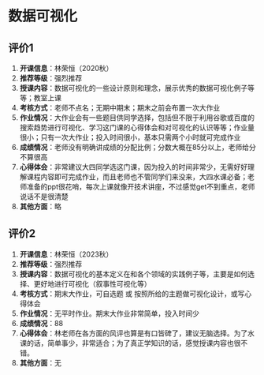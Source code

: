 # 数据可视化

## 评价1

1. **开课信息**：林荣恒（2020秋）
2. **推荐等级**：强烈推荐
3. **授课内容**：数据可视化的一些设计原则和理念，展示优秀的数据可视化例子等等；教室上课
4. **考核方式**：老师不点名；无期中期末；期末之前会布置一次大作业
5. **作业情况**：大作业会有一些题目供同学选择，包括但不限于利用谷歌或百度的搜索趋势进行可视化、学习这门课的心得体会和对可视化的认识等等；作业量很小；只有一次大作业；投入时间很小，基本只需两个小时就可完成作业
6. **成绩情况**：老师没有明确讲成绩的分配比例；分数大概在85分以上，老师给分不算很高
7. **心得体会**：非常建议大四同学选这门课，因为投入的时间非常少，无需好好理解课程内容即可完成作业，而且老师也不管同学们来没来，大四水课必备；老师准备的ppt很花哨，每次上课就像开技术讲座，不过感觉get不到重点，老师说话不是很清楚
8. **其他方面**：略

## 评价2

1. **开课信息**：林荣恒（2023秋）
2. **推荐等级**：强烈推荐
3. **授课内容**：数据可视化的基本定义在和各个领域的实践例子等，主要是如何选择、更好地进行可视化（叙事性可视化等）
4. **考核方式**：期末大作业，可自选题 或 按照所给的主题做可视化设计，或写心得体会
5. **作业情况**：无平时作业。期末大作业非常简单，投入时间少
6. **成绩情况**：88
7. **心得体会**：林老师在各方面的风评也算是有口皆碑了，建议无脑选择。为了水课的话，简单事少，非常适合；为了真正学知识的话，感觉授课内容也很不错。
8. **其他方面**：无
